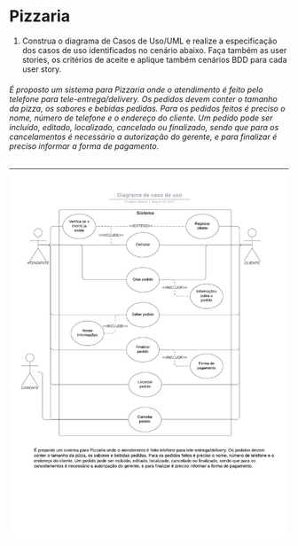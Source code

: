 # Pizzaria

1) Construa o diagrama de Casos de Uso/UML e realize a especificação dos casos de uso identificados no cenário abaixo. Faça também as user stories, os critérios de aceite e aplique também cenários BDD para cada user story.


###### É proposto um sistema para Pizzaria onde o atendimento é feito pelo telefone para tele-entrega/delivery. Os pedidos devem conter o tamanho da pizza, os sabores e bebidas pedidas. Para os pedidos feitos é preciso o nome, número de telefone e o endereço do cliente. Um pedido pode ser incluído, editado, localizado, cancelado ou finalizado, sendo que para os cancelamentos é necessário a autorização do gerente, e para finalizar é preciso informar a forma de pagamento.

---

![Caso de uso](./../user_case/Diagrama%20de%20caso%20de%20uso.png)
